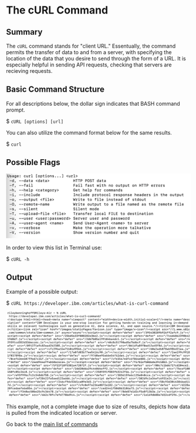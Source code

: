 # The cURL Command

## Summary
The `cURL` command stands for "client URL." Essentually, the command permits the transfer of data to and from a server, with specifying the location of the data that you desire to send through the form of a URL. It is especially helpful in sending API requests, checking that servers are recieving requests.

## Basic Command Structure
For all descriptions below, the dollar sign indicates that BASH command prompt.

$ `cURL [options] [url]`

You can also utilize the command format below for the same results.

$ `curl`

## Possible Flags

![screenshot of cURL flags](cURL_flags.png)

In order to view this list in Terminal use:

$ `cURL -h`

## Output
Example of a possible output:

$ `cURL https://developer.ibm.com/articles/what-is-curl-command`

![screenshot of cURL output](cURL_output2.png)

This example, not a complete image due to size of results, depicts how data is pulled from the indicated location or server.

Go back to the [main list of commands](index.md)
